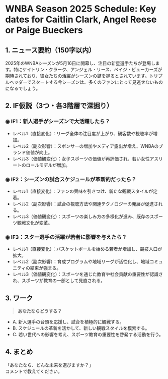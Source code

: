 # WNBA Season 2025 Schedule: Key dates for Caitlin Clark, Angel Reese or Paige Bueckers

## 1. ニュース要約（150字以内）
2025年のWNBAシーズンが5月16日に開幕し、注目の新星選手たちが登場します。特にケイトリン・クラーク、アンジェル・リース、ペイジ・ビューカーズが期待されており、彼女たちの活躍がシーズンの鍵を握るとされています。トリプルヘッダーでスタートする今シーズンは、多くのファンにとって見逃せないものになるでしょう。

## 2. IF仮説（3つ・各3階層で深掘り）

### ◉ IF1：新人選手がシーズンで大活躍したら？
- レベル1（直接変化）：リーグ全体の注目度が上がり、観客数や視聴率が増加。
- レベル2（副次影響）：スポンサーの増加やメディア露出が増え、WNBAのブランド価値が向上。
- レベル3（価値観変化）：女子スポーツの価値が再評価され、若い女性アスリートのロールモデルが増加。

### ◉ IF2：シーズンの試合スケジュールが革新的だったら？
- レベル1（直接変化）：ファンの興味を引きつけ、新たな観戦スタイルが定着。
- レベル2（副次影響）：試合の視聴方法や関連テクノロジーの発展が促進される。
- レベル3（価値観変化）：スポーツの楽しみ方の多様化が進み、既存のスポーツ観戦文化が変革。

### ◉ IF3：スター選手の活躍が若者に影響を与えたら？
- レベル1（直接変化）：バスケットボールを始める若者が増加し、競技人口が拡大。
- レベル2（副次影響）：育成プログラムや地域リーグが活性化し、地域コミュニティの結束が強まる。
- レベル3（価値観変化）：スポーツを通じた教育や社会貢献の重要性が認識され、スポーツが教育の一部として見直される。

## 3. ワーク
> **あなたならどうする？**
- A. 新人選手の台頭を応援し、試合を積極的に観戦する。
- B. スケジュールの革新を活かして、新しい観戦スタイルを模索する。
- C. 若い世代への影響を考え、スポーツ教育の重要性を啓発する活動を行う。

## 4. まとめ
「あなたなら、どんな未来を選びますか？」  
コメントで教えてください。